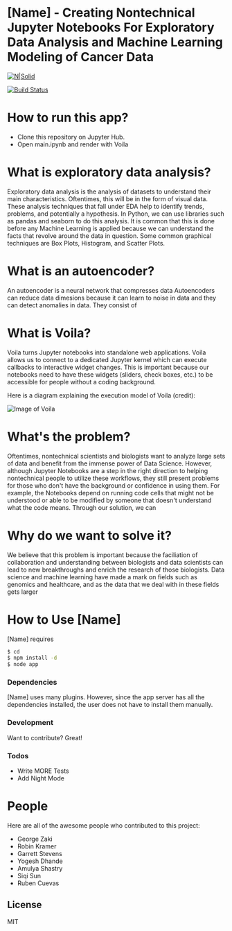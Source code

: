 # [Name] - Creating Nontechnical Jupyter Notebooks For Exploratory Data Analysis and Machine Learning Modeling of Cancer Data

[![N|Solid](https://cldup.com/dTxpPi9lDf.thumb.png)](https://nodesource.com/products/nsolid)

[![Build Status](https://travis-ci.org/joemccann/dillinger.svg?branch=master)](https://travis-ci.org/joemccann/dillinger)


# How to run this app?
 - Clone this repository on Jupyter Hub.
 - Open main.ipynb and render with Voila


# What is exploratory data analysis?

Exploratory data analysis is the analysis of datasets to understand their main characteristics. Oftentimes, this will be in the form of visual data. These analysis techniques that fall under EDA help to identify trends, problems, and potentially a hypothesis. In Python, we can use libraries such as pandas and seaborn to do this analysis. It is common that this is done before any Machine Learning is applied because we can understand the facts that revolve around the data in question. Some common graphical techniques are Box Plots, Histogram, and Scatter Plots.

# What is an autoencoder?

An autoencoder is a neural network that compresses data Autoencoders can reduce data dimesions because it can learn to noise in data and they can detect anomalies in data. They consist of 

# What is Voila?

Voila turns Jupyter notebooks into standalone web applications. Voila allows us to connect to a dedicated Jupyter kernel which can execute callbacks to interactive widget changes. This is important because our notebooks need to have these widgets (sliders, check boxes, etc.) to be accessible for people without a coding background.

Here is a diagram explaining the execution model of Voila (credit):

![Image of Voila](https://miro.medium.com/max/1400/1*KZj7rmVqAHmY1b-P-QMPLw.png)

# What's the problem?
Oftentimes, nontechnical scientists and biologists want to analyze large sets of data and benefit from the immense power of Data Science. However, although Jupyter Notebooks are a step in the right direction to helping nontechnical people to utilize these workflows, they still present problems for those who don't have the background or confidence in using them. For example, the Notebooks depend on running code cells that might not be understood or able to be modified by someone that doesn't understand what the code means. Through our solution, we can 

# Why do we want to solve it?
We believe that this problem is important because the faciliation of collaboration and understanding between biologists and data scientists can lead to new breakthroughs and enrich the research of those biologists. Data science and machine learning have made a mark on fields such as genomics and healthcare, and as the data that we deal with in these fields gets larger 


# How to Use [Name]

[Name] requires 



```sh
$ cd 
$ npm install -d
$ node app
```



### Dependencies

[Name] uses many plugins. However, since the app server has all the dependencies installed, the user does not have to install them manually. 




### Development

Want to contribute? Great!




### Todos

 - Write MORE Tests
 - Add Night Mode

# People

Here are all of the awesome people who contributed to this project:

* George Zaki
* Robin Kramer
* Garrett Stevens
* Yogesh Dhande
* Amulya Shastry
* Siqi Sun
* Ruben Cuevas


License
----

MIT



[//]: # (These are reference links used in the body of this note and get stripped out when the markdown processor does its job. There is no need to format nicely because it shouldn't be seen. Thanks SO - http://stackoverflow.com/questions/4823468/store-comments-in-markdown-syntax)


   [dill]: <https://github.com/STRIDES-Codes/Creating-nontechnical-jupyter-notebooks-for-exploratory-data-analysis-and-machine-learning-modeling>
   [git-repo-url]: <https://github.com/joemccann/dillinger.git>
   [john gruber]: <http://daringfireball.net>
   [df1]: <http://daringfireball.net/projects/markdown/>
   [markdown-it]: <https://github.com/markdown-it/markdown-it>
   [Ace Editor]: <http://ace.ajax.org>
   [node.js]: <http://nodejs.org>
   [Twitter Bootstrap]: <http://twitter.github.com/bootstrap/>
   [jQuery]: <http://jquery.com>
   [@tjholowaychuk]: <http://twitter.com/tjholowaychuk>
   [express]: <http://expressjs.com>
   [AngularJS]: <http://angularjs.org>
   [Gulp]: <http://gulpjs.com>

   [PlDb]: <https://github.com/joemccann/dillinger/tree/master/plugins/dropbox/README.md>
   [PlGh]: <https://github.com/joemccann/dillinger/tree/master/plugins/github/README.md>
   [PlGd]: <https://github.com/joemccann/dillinger/tree/master/plugins/googledrive/README.md>
   [PlOd]: <https://github.com/joemccann/dillinger/tree/master/plugins/onedrive/README.md>
   [PlMe]: <https://github.com/joemccann/dillinger/tree/master/plugins/medium/README.md>
   [PlGa]: <https://github.com/RahulHP/dillinger/blob/master/plugins/googleanalytics/README.md>

